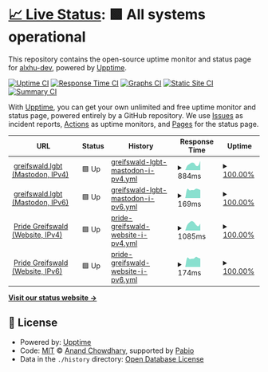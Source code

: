 # [📈 Live Status](https://status.greifswald.de): <!--live status--> **🟩 All systems operational**

This repository contains the open-source uptime monitor and status page for [alxhu-dev](alxhu.de), powered by [Upptime](https://github.com/upptime/upptime).

[![Uptime CI](https://github.com/alxhu-dev/status.greifswald.lgbt/workflows/Uptime%20CI/badge.svg)](https://github.com/alxhu-dev/status.greifswald.lgbt/actions?query=workflow%3A%22Uptime+CI%22)
[![Response Time CI](https://github.com/alxhu-dev/status.greifswald.lgbt/workflows/Response%20Time%20CI/badge.svg)](https://github.com/alxhu-dev/status.greifswald.lgbt/actions?query=workflow%3A%22Response+Time+CI%22)
[![Graphs CI](https://github.com/alxhu-dev/status.greifswald.lgbt/workflows/Graphs%20CI/badge.svg)](https://github.com/alxhu-dev/status.greifswald.lgbt/actions?query=workflow%3A%22Graphs+CI%22)
[![Static Site CI](https://github.com/alxhu-dev/status.greifswald.lgbt/workflows/Static%20Site%20CI/badge.svg)](https://github.com/alxhu-dev/status.greifswald.lgbt/actions?query=workflow%3A%22Static+Site+CI%22)
[![Summary CI](https://github.com/alxhu-dev/status.greifswald.lgbt/workflows/Summary%20CI/badge.svg)](https://github.com/alxhu-dev/status.greifswald.lgbt/actions?query=workflow%3A%22Summary+CI%22)

With [Upptime](https://upptime.js.org), you can get your own unlimited and free uptime monitor and status page, powered entirely by a GitHub repository. We use [Issues](https://github.com/alxhu-dev/status.greifswald.lgbt/issues) as incident reports, [Actions](https://github.com/alxhu-dev/status.greifswald.lgbt/actions) as uptime monitors, and [Pages](https://status.greifswald.de) for the status page.

<!--start: status pages-->
<!-- This summary is generated by Upptime (https://github.com/upptime/upptime) -->
<!-- Do not edit this manually, your changes will be overwritten -->
<!-- prettier-ignore -->
| URL | Status | History | Response Time | Uptime |
| --- | ------ | ------- | ------------- | ------ |
| <img alt="" src="https://icons.duckduckgo.com/ip3/greifswald.lgbt.ico" height="13"> [greifswald.lgbt (Mastodon, IPv4)](https://greifswald.lgbt) | 🟩 Up | [greifswald-lgbt-mastodon-i-pv4.yml](https://github.com/alxhu-dev/status.greifswald.lgbt/commits/HEAD/history/greifswald-lgbt-mastodon-i-pv4.yml) | <details><summary><img alt="Response time graph" src="./graphs/greifswald-lgbt-mastodon-i-pv4/response-time-week.png" height="20"> 884ms</summary><br><a href="https://status.greifswald.lgbt/history/greifswald-lgbt-mastodon-i-pv4"><img alt="Response time 818" src="https://img.shields.io/endpoint?url=https%3A%2F%2Fraw.githubusercontent.com%2Falxhu-dev%2Fstatus.greifswald.lgbt%2FHEAD%2Fapi%2Fgreifswald-lgbt-mastodon-i-pv4%2Fresponse-time.json"></a><br><a href="https://status.greifswald.lgbt/history/greifswald-lgbt-mastodon-i-pv4"><img alt="24-hour response time 891" src="https://img.shields.io/endpoint?url=https%3A%2F%2Fraw.githubusercontent.com%2Falxhu-dev%2Fstatus.greifswald.lgbt%2FHEAD%2Fapi%2Fgreifswald-lgbt-mastodon-i-pv4%2Fresponse-time-day.json"></a><br><a href="https://status.greifswald.lgbt/history/greifswald-lgbt-mastodon-i-pv4"><img alt="7-day response time 884" src="https://img.shields.io/endpoint?url=https%3A%2F%2Fraw.githubusercontent.com%2Falxhu-dev%2Fstatus.greifswald.lgbt%2FHEAD%2Fapi%2Fgreifswald-lgbt-mastodon-i-pv4%2Fresponse-time-week.json"></a><br><a href="https://status.greifswald.lgbt/history/greifswald-lgbt-mastodon-i-pv4"><img alt="30-day response time 821" src="https://img.shields.io/endpoint?url=https%3A%2F%2Fraw.githubusercontent.com%2Falxhu-dev%2Fstatus.greifswald.lgbt%2FHEAD%2Fapi%2Fgreifswald-lgbt-mastodon-i-pv4%2Fresponse-time-month.json"></a><br><a href="https://status.greifswald.lgbt/history/greifswald-lgbt-mastodon-i-pv4"><img alt="1-year response time 818" src="https://img.shields.io/endpoint?url=https%3A%2F%2Fraw.githubusercontent.com%2Falxhu-dev%2Fstatus.greifswald.lgbt%2FHEAD%2Fapi%2Fgreifswald-lgbt-mastodon-i-pv4%2Fresponse-time-year.json"></a></details> | <details><summary><a href="https://status.greifswald.lgbt/history/greifswald-lgbt-mastodon-i-pv4">100.00%</a></summary><a href="https://status.greifswald.lgbt/history/greifswald-lgbt-mastodon-i-pv4"><img alt="All-time uptime 99.94%" src="https://img.shields.io/endpoint?url=https%3A%2F%2Fraw.githubusercontent.com%2Falxhu-dev%2Fstatus.greifswald.lgbt%2FHEAD%2Fapi%2Fgreifswald-lgbt-mastodon-i-pv4%2Fuptime.json"></a><br><a href="https://status.greifswald.lgbt/history/greifswald-lgbt-mastodon-i-pv4"><img alt="24-hour uptime 100.00%" src="https://img.shields.io/endpoint?url=https%3A%2F%2Fraw.githubusercontent.com%2Falxhu-dev%2Fstatus.greifswald.lgbt%2FHEAD%2Fapi%2Fgreifswald-lgbt-mastodon-i-pv4%2Fuptime-day.json"></a><br><a href="https://status.greifswald.lgbt/history/greifswald-lgbt-mastodon-i-pv4"><img alt="7-day uptime 100.00%" src="https://img.shields.io/endpoint?url=https%3A%2F%2Fraw.githubusercontent.com%2Falxhu-dev%2Fstatus.greifswald.lgbt%2FHEAD%2Fapi%2Fgreifswald-lgbt-mastodon-i-pv4%2Fuptime-week.json"></a><br><a href="https://status.greifswald.lgbt/history/greifswald-lgbt-mastodon-i-pv4"><img alt="30-day uptime 100.00%" src="https://img.shields.io/endpoint?url=https%3A%2F%2Fraw.githubusercontent.com%2Falxhu-dev%2Fstatus.greifswald.lgbt%2FHEAD%2Fapi%2Fgreifswald-lgbt-mastodon-i-pv4%2Fuptime-month.json"></a><br><a href="https://status.greifswald.lgbt/history/greifswald-lgbt-mastodon-i-pv4"><img alt="1-year uptime 99.94%" src="https://img.shields.io/endpoint?url=https%3A%2F%2Fraw.githubusercontent.com%2Falxhu-dev%2Fstatus.greifswald.lgbt%2FHEAD%2Fapi%2Fgreifswald-lgbt-mastodon-i-pv4%2Fuptime-year.json"></a></details>
| <img alt="" src="https://icons.duckduckgo.com/ip3/greifswald.lgbt.ico" height="13"> [greifswald.lgbt (Mastodon, IPv6)](https://greifswald.lgbt) | 🟩 Up | [greifswald-lgbt-mastodon-i-pv6.yml](https://github.com/alxhu-dev/status.greifswald.lgbt/commits/HEAD/history/greifswald-lgbt-mastodon-i-pv6.yml) | <details><summary><img alt="Response time graph" src="./graphs/greifswald-lgbt-mastodon-i-pv6/response-time-week.png" height="20"> 169ms</summary><br><a href="https://status.greifswald.lgbt/history/greifswald-lgbt-mastodon-i-pv6"><img alt="Response time 186" src="https://img.shields.io/endpoint?url=https%3A%2F%2Fraw.githubusercontent.com%2Falxhu-dev%2Fstatus.greifswald.lgbt%2FHEAD%2Fapi%2Fgreifswald-lgbt-mastodon-i-pv6%2Fresponse-time.json"></a><br><a href="https://status.greifswald.lgbt/history/greifswald-lgbt-mastodon-i-pv6"><img alt="24-hour response time 186" src="https://img.shields.io/endpoint?url=https%3A%2F%2Fraw.githubusercontent.com%2Falxhu-dev%2Fstatus.greifswald.lgbt%2FHEAD%2Fapi%2Fgreifswald-lgbt-mastodon-i-pv6%2Fresponse-time-day.json"></a><br><a href="https://status.greifswald.lgbt/history/greifswald-lgbt-mastodon-i-pv6"><img alt="7-day response time 169" src="https://img.shields.io/endpoint?url=https%3A%2F%2Fraw.githubusercontent.com%2Falxhu-dev%2Fstatus.greifswald.lgbt%2FHEAD%2Fapi%2Fgreifswald-lgbt-mastodon-i-pv6%2Fresponse-time-week.json"></a><br><a href="https://status.greifswald.lgbt/history/greifswald-lgbt-mastodon-i-pv6"><img alt="30-day response time 185" src="https://img.shields.io/endpoint?url=https%3A%2F%2Fraw.githubusercontent.com%2Falxhu-dev%2Fstatus.greifswald.lgbt%2FHEAD%2Fapi%2Fgreifswald-lgbt-mastodon-i-pv6%2Fresponse-time-month.json"></a><br><a href="https://status.greifswald.lgbt/history/greifswald-lgbt-mastodon-i-pv6"><img alt="1-year response time 186" src="https://img.shields.io/endpoint?url=https%3A%2F%2Fraw.githubusercontent.com%2Falxhu-dev%2Fstatus.greifswald.lgbt%2FHEAD%2Fapi%2Fgreifswald-lgbt-mastodon-i-pv6%2Fresponse-time-year.json"></a></details> | <details><summary><a href="https://status.greifswald.lgbt/history/greifswald-lgbt-mastodon-i-pv6">100.00%</a></summary><a href="https://status.greifswald.lgbt/history/greifswald-lgbt-mastodon-i-pv6"><img alt="All-time uptime 99.94%" src="https://img.shields.io/endpoint?url=https%3A%2F%2Fraw.githubusercontent.com%2Falxhu-dev%2Fstatus.greifswald.lgbt%2FHEAD%2Fapi%2Fgreifswald-lgbt-mastodon-i-pv6%2Fuptime.json"></a><br><a href="https://status.greifswald.lgbt/history/greifswald-lgbt-mastodon-i-pv6"><img alt="24-hour uptime 100.00%" src="https://img.shields.io/endpoint?url=https%3A%2F%2Fraw.githubusercontent.com%2Falxhu-dev%2Fstatus.greifswald.lgbt%2FHEAD%2Fapi%2Fgreifswald-lgbt-mastodon-i-pv6%2Fuptime-day.json"></a><br><a href="https://status.greifswald.lgbt/history/greifswald-lgbt-mastodon-i-pv6"><img alt="7-day uptime 100.00%" src="https://img.shields.io/endpoint?url=https%3A%2F%2Fraw.githubusercontent.com%2Falxhu-dev%2Fstatus.greifswald.lgbt%2FHEAD%2Fapi%2Fgreifswald-lgbt-mastodon-i-pv6%2Fuptime-week.json"></a><br><a href="https://status.greifswald.lgbt/history/greifswald-lgbt-mastodon-i-pv6"><img alt="30-day uptime 100.00%" src="https://img.shields.io/endpoint?url=https%3A%2F%2Fraw.githubusercontent.com%2Falxhu-dev%2Fstatus.greifswald.lgbt%2FHEAD%2Fapi%2Fgreifswald-lgbt-mastodon-i-pv6%2Fuptime-month.json"></a><br><a href="https://status.greifswald.lgbt/history/greifswald-lgbt-mastodon-i-pv6"><img alt="1-year uptime 99.94%" src="https://img.shields.io/endpoint?url=https%3A%2F%2Fraw.githubusercontent.com%2Falxhu-dev%2Fstatus.greifswald.lgbt%2FHEAD%2Fapi%2Fgreifswald-lgbt-mastodon-i-pv6%2Fuptime-year.json"></a></details>
| <img alt="" src="https://icons.duckduckgo.com/ip3/pride-greifswald.de.ico" height="13"> [Pride Greifswald (Website, IPv4)](https://pride-greifswald.de) | 🟩 Up | [pride-greifswald-website-i-pv4.yml](https://github.com/alxhu-dev/status.greifswald.lgbt/commits/HEAD/history/pride-greifswald-website-i-pv4.yml) | <details><summary><img alt="Response time graph" src="./graphs/pride-greifswald-website-i-pv4/response-time-week.png" height="20"> 1085ms</summary><br><a href="https://status.greifswald.lgbt/history/pride-greifswald-website-i-pv4"><img alt="Response time 1040" src="https://img.shields.io/endpoint?url=https%3A%2F%2Fraw.githubusercontent.com%2Falxhu-dev%2Fstatus.greifswald.lgbt%2FHEAD%2Fapi%2Fpride-greifswald-website-i-pv4%2Fresponse-time.json"></a><br><a href="https://status.greifswald.lgbt/history/pride-greifswald-website-i-pv4"><img alt="24-hour response time 911" src="https://img.shields.io/endpoint?url=https%3A%2F%2Fraw.githubusercontent.com%2Falxhu-dev%2Fstatus.greifswald.lgbt%2FHEAD%2Fapi%2Fpride-greifswald-website-i-pv4%2Fresponse-time-day.json"></a><br><a href="https://status.greifswald.lgbt/history/pride-greifswald-website-i-pv4"><img alt="7-day response time 1085" src="https://img.shields.io/endpoint?url=https%3A%2F%2Fraw.githubusercontent.com%2Falxhu-dev%2Fstatus.greifswald.lgbt%2FHEAD%2Fapi%2Fpride-greifswald-website-i-pv4%2Fresponse-time-week.json"></a><br><a href="https://status.greifswald.lgbt/history/pride-greifswald-website-i-pv4"><img alt="30-day response time 1143" src="https://img.shields.io/endpoint?url=https%3A%2F%2Fraw.githubusercontent.com%2Falxhu-dev%2Fstatus.greifswald.lgbt%2FHEAD%2Fapi%2Fpride-greifswald-website-i-pv4%2Fresponse-time-month.json"></a><br><a href="https://status.greifswald.lgbt/history/pride-greifswald-website-i-pv4"><img alt="1-year response time 1040" src="https://img.shields.io/endpoint?url=https%3A%2F%2Fraw.githubusercontent.com%2Falxhu-dev%2Fstatus.greifswald.lgbt%2FHEAD%2Fapi%2Fpride-greifswald-website-i-pv4%2Fresponse-time-year.json"></a></details> | <details><summary><a href="https://status.greifswald.lgbt/history/pride-greifswald-website-i-pv4">100.00%</a></summary><a href="https://status.greifswald.lgbt/history/pride-greifswald-website-i-pv4"><img alt="All-time uptime 99.99%" src="https://img.shields.io/endpoint?url=https%3A%2F%2Fraw.githubusercontent.com%2Falxhu-dev%2Fstatus.greifswald.lgbt%2FHEAD%2Fapi%2Fpride-greifswald-website-i-pv4%2Fuptime.json"></a><br><a href="https://status.greifswald.lgbt/history/pride-greifswald-website-i-pv4"><img alt="24-hour uptime 100.00%" src="https://img.shields.io/endpoint?url=https%3A%2F%2Fraw.githubusercontent.com%2Falxhu-dev%2Fstatus.greifswald.lgbt%2FHEAD%2Fapi%2Fpride-greifswald-website-i-pv4%2Fuptime-day.json"></a><br><a href="https://status.greifswald.lgbt/history/pride-greifswald-website-i-pv4"><img alt="7-day uptime 100.00%" src="https://img.shields.io/endpoint?url=https%3A%2F%2Fraw.githubusercontent.com%2Falxhu-dev%2Fstatus.greifswald.lgbt%2FHEAD%2Fapi%2Fpride-greifswald-website-i-pv4%2Fuptime-week.json"></a><br><a href="https://status.greifswald.lgbt/history/pride-greifswald-website-i-pv4"><img alt="30-day uptime 100.00%" src="https://img.shields.io/endpoint?url=https%3A%2F%2Fraw.githubusercontent.com%2Falxhu-dev%2Fstatus.greifswald.lgbt%2FHEAD%2Fapi%2Fpride-greifswald-website-i-pv4%2Fuptime-month.json"></a><br><a href="https://status.greifswald.lgbt/history/pride-greifswald-website-i-pv4"><img alt="1-year uptime 99.99%" src="https://img.shields.io/endpoint?url=https%3A%2F%2Fraw.githubusercontent.com%2Falxhu-dev%2Fstatus.greifswald.lgbt%2FHEAD%2Fapi%2Fpride-greifswald-website-i-pv4%2Fuptime-year.json"></a></details>
| <img alt="" src="https://icons.duckduckgo.com/ip3/pride-greifswald.de.ico" height="13"> [Pride Greifswald (Website, IPv6)](https://pride-greifswald.de) | 🟩 Up | [pride-greifswald-website-i-pv6.yml](https://github.com/alxhu-dev/status.greifswald.lgbt/commits/HEAD/history/pride-greifswald-website-i-pv6.yml) | <details><summary><img alt="Response time graph" src="./graphs/pride-greifswald-website-i-pv6/response-time-week.png" height="20"> 174ms</summary><br><a href="https://status.greifswald.lgbt/history/pride-greifswald-website-i-pv6"><img alt="Response time 219" src="https://img.shields.io/endpoint?url=https%3A%2F%2Fraw.githubusercontent.com%2Falxhu-dev%2Fstatus.greifswald.lgbt%2FHEAD%2Fapi%2Fpride-greifswald-website-i-pv6%2Fresponse-time.json"></a><br><a href="https://status.greifswald.lgbt/history/pride-greifswald-website-i-pv6"><img alt="24-hour response time 190" src="https://img.shields.io/endpoint?url=https%3A%2F%2Fraw.githubusercontent.com%2Falxhu-dev%2Fstatus.greifswald.lgbt%2FHEAD%2Fapi%2Fpride-greifswald-website-i-pv6%2Fresponse-time-day.json"></a><br><a href="https://status.greifswald.lgbt/history/pride-greifswald-website-i-pv6"><img alt="7-day response time 174" src="https://img.shields.io/endpoint?url=https%3A%2F%2Fraw.githubusercontent.com%2Falxhu-dev%2Fstatus.greifswald.lgbt%2FHEAD%2Fapi%2Fpride-greifswald-website-i-pv6%2Fresponse-time-week.json"></a><br><a href="https://status.greifswald.lgbt/history/pride-greifswald-website-i-pv6"><img alt="30-day response time 197" src="https://img.shields.io/endpoint?url=https%3A%2F%2Fraw.githubusercontent.com%2Falxhu-dev%2Fstatus.greifswald.lgbt%2FHEAD%2Fapi%2Fpride-greifswald-website-i-pv6%2Fresponse-time-month.json"></a><br><a href="https://status.greifswald.lgbt/history/pride-greifswald-website-i-pv6"><img alt="1-year response time 219" src="https://img.shields.io/endpoint?url=https%3A%2F%2Fraw.githubusercontent.com%2Falxhu-dev%2Fstatus.greifswald.lgbt%2FHEAD%2Fapi%2Fpride-greifswald-website-i-pv6%2Fresponse-time-year.json"></a></details> | <details><summary><a href="https://status.greifswald.lgbt/history/pride-greifswald-website-i-pv6">100.00%</a></summary><a href="https://status.greifswald.lgbt/history/pride-greifswald-website-i-pv6"><img alt="All-time uptime 99.99%" src="https://img.shields.io/endpoint?url=https%3A%2F%2Fraw.githubusercontent.com%2Falxhu-dev%2Fstatus.greifswald.lgbt%2FHEAD%2Fapi%2Fpride-greifswald-website-i-pv6%2Fuptime.json"></a><br><a href="https://status.greifswald.lgbt/history/pride-greifswald-website-i-pv6"><img alt="24-hour uptime 100.00%" src="https://img.shields.io/endpoint?url=https%3A%2F%2Fraw.githubusercontent.com%2Falxhu-dev%2Fstatus.greifswald.lgbt%2FHEAD%2Fapi%2Fpride-greifswald-website-i-pv6%2Fuptime-day.json"></a><br><a href="https://status.greifswald.lgbt/history/pride-greifswald-website-i-pv6"><img alt="7-day uptime 100.00%" src="https://img.shields.io/endpoint?url=https%3A%2F%2Fraw.githubusercontent.com%2Falxhu-dev%2Fstatus.greifswald.lgbt%2FHEAD%2Fapi%2Fpride-greifswald-website-i-pv6%2Fuptime-week.json"></a><br><a href="https://status.greifswald.lgbt/history/pride-greifswald-website-i-pv6"><img alt="30-day uptime 100.00%" src="https://img.shields.io/endpoint?url=https%3A%2F%2Fraw.githubusercontent.com%2Falxhu-dev%2Fstatus.greifswald.lgbt%2FHEAD%2Fapi%2Fpride-greifswald-website-i-pv6%2Fuptime-month.json"></a><br><a href="https://status.greifswald.lgbt/history/pride-greifswald-website-i-pv6"><img alt="1-year uptime 99.99%" src="https://img.shields.io/endpoint?url=https%3A%2F%2Fraw.githubusercontent.com%2Falxhu-dev%2Fstatus.greifswald.lgbt%2FHEAD%2Fapi%2Fpride-greifswald-website-i-pv6%2Fuptime-year.json"></a></details>

<!--end: status pages-->

[**Visit our status website →**](https://status.greifswald.lgbt)

## 📄 License

- Powered by: [Upptime](https://github.com/upptime/upptime)
- Code: [MIT](./LICENSE) © [Anand Chowdhary](https://anandchowdhary.com), supported by [Pabio](https://pabio.com)
- Data in the `./history` directory: [Open Database License](https://opendatacommons.org/licenses/odbl/1-0/)
